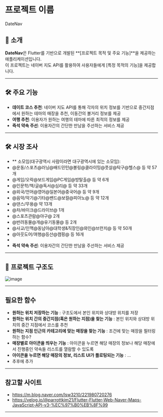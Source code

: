 # 프로젝트 이름
DateNav

## 📖 소개
**DateNav**은 Flutter를 기반으로 개발된 **[프로젝트 목적 및 주요 기능]**을 제공하는 애플리케이션입니다.  
이 프로젝트는 네이버 지도 API를 활용하여 사용자들에게 [특정 목적의 기능]을 제공합니다.

---

## 🛠️ 주요 기능
- **데이트 코스 추천**: 네이버 지도 API를 통해 각자의 위치 정보를 기반으로 중간지점에서 원하는 테마의 매장을 추천, 이동간의 볼거리 정보를 제공
- **여행 추천**: 이용자가 원하는 여행의 테마에 따른 최적의 정보를 제공
- **즉석 약속 주선**: 이용자간의 간단한 만남을 주선하는 서비스 제공

---

## 🛠️ 시장 조사
- ** 소모임(대구광역시 사람이라면 대구광역시에 있는 소모임):
- @운동/스포츠@러닝@배드민턴@볼링@클라이밍@풋살@탁구@헬스@ 등 약 57개
- @게임/오락@보드게임@PC게임@방탈출@ 등 약 6개
- @인문학/책/글@독서@심리@ 등 약 33개
- @외국/언어@영어@일본어@중국어@ 등 약 9개
- @음악/악기@기타@밴드@보컬@피아노@ 등 약 12개
- @댄스/무용@ 약 13개
- @차/바이크@드라이브@ 1개
- @스포츠관람@야구@ 2개
- @반려동물@개@유기동물@ 등 2개
- @사교/인맥@동남아@대학생&직장인@와인@브런치@ 등 약 50개
- @아웃도어/여행@등산@캠핑@ 등 16개
- 
- **즉석 약속 주선**: 이용자간의 간단한 만남을 주선하는 서비스 제공

---
## 📂 프로젝트 구조도
![image](https://github.com/user-attachments/assets/9b6ba312-3497-466a-a3c5-bbe025e59bac)


---
## 필요한 함수
- **원하는 위치 저장하는 기능** : 구조도에서 본인 위치와 상대방 위치를 저장
- **원하는 위치 간의 중간지점(혹은 원하는 지점)을 찾는 기능** : 본인 위치와 상대방 위치의 중간 지점에서 코스를 추천
- **원하는 지점 인근의 카테고리에 맞는 매장을 찾는 기능** : 조건에 맞는 매장을 필터링하는 함수?
- **매장별로 아이콘을 띄우는 기능** : 아이콘을 누르면 해당 매장의 정보나 해당 매장에서 진행중인 약속들 리스트를 열람할 수 있도록
- **아이콘을 누르면 해당 매장의 정보, 리스트 UI가 플로팅되는 기능** : ...
- 추후에 추가
  
---
## 참고할 사이트
- https://m.blog.naver.com/lsw3210/221980720276
- https://velog.io/@parrottkim21/Flutter-Flutter-Web-Naver-Maps-JavaScript-API-v3-%EC%97%B0%EB%8F%99

---

